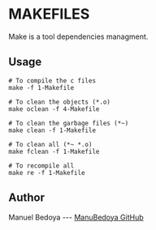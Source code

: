 # MAKEFILES
Make is a tool dependencies managment.
## Usage

```
# To compile the c files
make -f 1-Makefile

# To clean the objects (*.o)
make oclean -f 4-Makefile

# To clean the garbage files (*~)
make clean -f 1-Makefile

# To clean all (*~ *.o)
make fclean -f 1-Makefile

# To recompile all
make re -f 1-Makefile
```

## Author
Manuel Bedoya --- [ManuBedoya GitHub](https://github.com/ManuBedoya)
